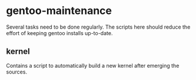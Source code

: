 # gentoo-maintenance

Several tasks need to be done regularly.
The scripts here should reduce the effort of keeping gentoo installs up-to-date.

## kernel

Contains a script to automatically build a new kernel after emerging the sources.
